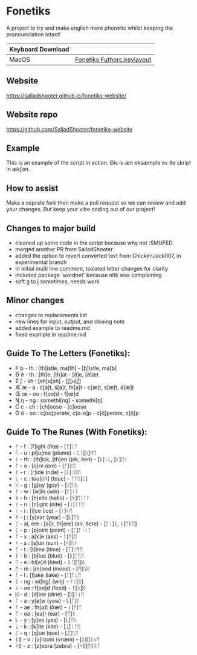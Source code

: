 # Fonetiks
A project to try and make english more phonetic whilst keeping the pronounciation intact!

| Keyboard Download      |       |
| ------------- | ------------- |
| MacOS | [Fonetiks Futhorc.keylayout](https://github.com/SalladShooter/fonetiks/blob/main/Fonetiks%20Futhorc.keylayout) |

## Website
https://salladshooter.github.io/fonetiks-website/
## Website repo
https://github.com/SalladShooter/fonetiks-website
## Example
This is an example of the script in action. Ðis is æn eksæmple ov ðe skript in ækʃon.
## How to assist 
Make a seprate fork then make a pull request so we can review and add your changes. But keep your vibe coding out of our project!
## Changes to major build
- cleaned up some code in the script because why not :SMUFED
- merged another PR from SalladShooter
- added the option to revert converted text from ChickenJack007, in experimental branch
- in initial multi line comment, isolated letter changes for clarity
- included package 'wordnet' because nltk was complaining
- soft g to j sometimes, needs work
## Minor changes
- changes to replacements list
- new lines for input, output, and closing note
- added example to readme.md
- fixed example in readme.md

## Guide To The Letters (Fonetiks):
- Þ þ - th : [th]istle, ma[th] - [þ]istle, ma[þ]
- Ð ð - th : [th]e, [th]at - [ð]e, [ð]æt
- Ʃ ʃ - sh : [sh]u[sh] - [ʃ]u[ʃ]
- Æ æ - a : c[a]t, s[a]t, th[a]t - c[æ]t, s[æ[t, ð[æ]t
- Œ œ - oo : f[oo]d - f[œ]d
- Ŋ ŋ - ng : somethi[ng] - somethi[ŋ]
- C c - ch : [ch]oose - [c]oose
- Ö ö - oo : c[oo]perate, c[o-o]p - c[ö]perate, c[ö]p

## Guide To The Runes (With Fonetiks):
- ᚠ - f : [f]ight (fite) - [ᚠ]ᛁᛏ
- ᚢ - u : pl[u]me (plume) - ᛈᛚ[ᚢ]ᛗᛖ
- ᚦ - th : [th]ick, [th]en (þik, ðen) - [ᚦ]ᛁᚳ, [ᚦ]ᛖᚾ
- ᚩ - o : [o]re (ore) - [ᚩ]ᚱᛖ
- ᚱ - r : [r]ide (ride) - [ᚱ]ᛁᛞᛖ 
- ᚳ - c : tou[ch] (touc) - ᛏᚩᚢ[ᚳ]
- ᚷ - g : [g]uy (guy) - [ᚷ]ᚢᚣ
- ᚹ - w : [w]in (win) - [ᚹ]ᛁᚾ 
- ᚻ - h : [h]ello (hello) - [ᚻ]ᛖᛚᛚᚩ 
- ᚾ - n : [n]ight (nite) - [ᚾ]ᛁᛏᛖ
- ᛁ - i : [i]ce (ice) - [ᛁ]ᛋᛖ
- ᛡ - j : [y]ear (year) - [ᚣ]ᛠᚱ
- ᛇ - ai, ere : [ai]r, th[ere] (air, ðere) - [ᚪᛁ]ᚱ, ᚦ[ᛖᚱᛖ]
- ᛈ - p : [p]oint (point) - [ᛈ]ᚩᛁᚾᛏ
- ᛉ - x : a[x]e (aks) - ᚪ[ᛉ]ᛖ
- ᛋ - s : [s]un (sun) - [ᛋ]ᚢᚾ
- ᛏ - t : [t]ime (time) - [ᛏ]ᛁᛗᛖ
- ᛒ - b : [b]lue (blue) - [ᛒ]ᛚᚢᛖ
- ᛖ - e : bl[e]d (bled) - ᛒᛚ[ᛖ]ᛞ 
- ᛗ - m : [m]ood (mood) - [ᛗ]ᚢᛞ 
- ᛚ - l : [l]ake (lake) - [ᛚ]ᚪᚳᛖ 
- ᛝ - ng : wi[ng] (wiŋ) - ᚹᛁ[ᛝ] 
- ᛟ - oe : f[oo]d (food) - ᚠ[ᛟ]ᛞ
- ᛞ - d : [d]ine (dine) - [ᛞ]ᛁᚾᛖ
- ᚪ - a : y[a]w (yaw) - ᚣ[ᚪ]ᚹ
- ᚫ - ae : th[a]t (ðæt) - ᚦ[ᚫ]ᛏ
- ᛠ - ea : [ea]r (ear) - [ᛠ]ᚱ
- ᚣ - y : [y]es (yes) - [ᚣ]ᛖᛋ
- ᛣ - k : [k]ite (kite) - [ᛣ]ᛁᛏᛖ
- ᛢ - q : [q]ue (que) - [ᛢ]ᚢᛖ
- ᛒᛥ - v : [v]room (vrœm) - [ᛒᛥ]ᚱᛟᛗ
- ᛋᛥ - z : [z]ebra (zebra) - [ᛋᛥ]ᛖᛒᚱᚪ
